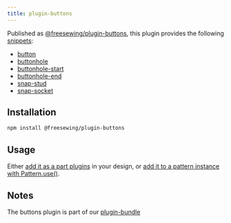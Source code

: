 ```yaml
---
title: plugin-buttons
---
```


Published as [@freesewing/plugin-buttons][1], this plugin provides the following
[snippets](/reference/snippets):

- [button](/reference/snippets/button)
- [buttonhole](/reference/snippets/buttonhole)
- [buttonhole-start](/reference/snippets/buttonhole-start)
- [buttonhole-end](/reference/snippets/buttonhole-end)
- [snap-stud](/reference/snippets/snap-stud)
- [snap-socket](/reference/snippets/snap-socket)

## Installation

```sh
npm install @freesewing/plugin-buttons
```

## Usage

Either [add it as a part plugins](/reference/api/part/config/plugins) in your
design, or [add it to a pattern instance with
Pattern.use()](/reference/api/pattern/use).

## Notes

The buttons plugin is part of our [plugin-bundle](/reference/plugins/bundle)

[1]: https://www.npmjs.com/package/@freesewing/plugin-buttons

